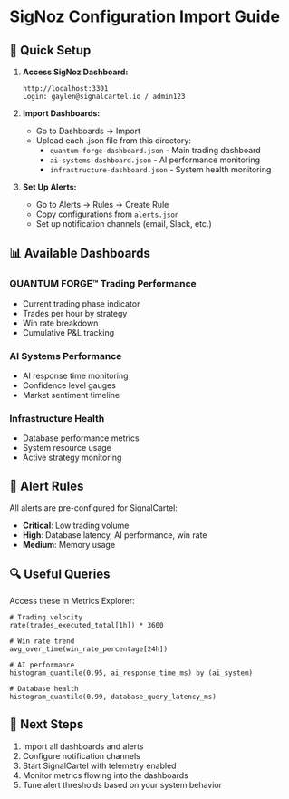 # SigNoz Configuration Import Guide

## 🚀 Quick Setup

1. **Access SigNoz Dashboard:**
   ```
   http://localhost:3301
   Login: gaylen@signalcartel.io / admin123
   ```

2. **Import Dashboards:**
   - Go to Dashboards → Import
   - Upload each .json file from this directory:
     - `quantum-forge-dashboard.json` - Main trading dashboard
     - `ai-systems-dashboard.json` - AI performance monitoring
     - `infrastructure-dashboard.json` - System health monitoring

3. **Set Up Alerts:**
   - Go to Alerts → Rules → Create Rule
   - Copy configurations from `alerts.json`
   - Set up notification channels (email, Slack, etc.)

## 📊 Available Dashboards

### QUANTUM FORGE™ Trading Performance
- Current trading phase indicator
- Trades per hour by strategy
- Win rate breakdown
- Cumulative P&L tracking

### AI Systems Performance  
- AI response time monitoring
- Confidence level gauges
- Market sentiment timeline

### Infrastructure Health
- Database performance metrics
- System resource usage
- Active strategy monitoring

## 🚨 Alert Rules

All alerts are pre-configured for SignalCartel:
- **Critical**: Low trading volume
- **High**: Database latency, AI performance, win rate
- **Medium**: Memory usage

## 🔍 Useful Queries

Access these in Metrics Explorer:

```
# Trading velocity
rate(trades_executed_total[1h]) * 3600

# Win rate trend
avg_over_time(win_rate_percentage[24h])

# AI performance
histogram_quantile(0.95, ai_response_time_ms) by (ai_system)

# Database health
histogram_quantile(0.99, database_query_latency_ms)
```

## 🎯 Next Steps

1. Import all dashboards and alerts
2. Configure notification channels
3. Start SignalCartel with telemetry enabled
4. Monitor metrics flowing into the dashboards
5. Tune alert thresholds based on your system behavior
